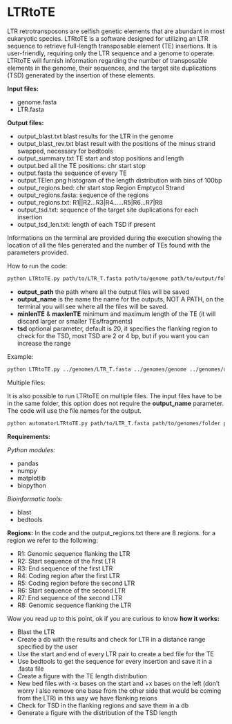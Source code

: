 LTRtoTE
================

LTR retrotransposons are selfish genetic elements that are abundant in
most eukaryotic species. LTRtoTE is a software designed for utilizing an
LTR sequence to retrieve full-length transposable element (TE)
insertions. It is user-friendly, requiring only the LTR sequence and a
genome to operate. LTRtoTE will furnish information regarding the number
of transposable elements in the genome, their sequences, and the target
site duplications (TSD) generated by the insertion of these elements.

**Input files:**

- genome.fasta
- LTR.fasta

**Output files:**

- output_blast.txt blast results for the LTR in the genome
- output_blast_rev.txt blast result with the positions of the minus strand swapped, necessary for bedtools
- output_summary.txt TE start and stop positions and length
- output.bed all the TE positions: chr start stop
- output.fasta the sequence of every TE
- output.TElen.png histogram of the length distribution with bins of
  100bp
- output_regions.bed: chr start stop Region Emptycol Strand
- output_regions.fasta: sequence of the regions
- output_regions.txt: R1||R2...R3|R4......R5|R6...R7|R8
- output_tsd.txt: sequence of the target site duplications for each insertion
- output_tsd_len.txt: length of each TSD if present


Informations on the terminal are provided during the execution showing
the location of all the files generated and the number of TEs found with
the parameters provided.

How to run the code:

``` bash
python LTRtoTE.py path/to/LTR_T.fasta path/to/genome path/to/output/folder output_name minlenTE maxlenTE
```

- **output_path** the path where all the output files will be saved
- **output_name** is the name the name for the outputs, NOT A PATH, on
  the terminal you will see where all the files will be saved.
- **minlenTE** & **maxlenTE** minimum and maximum length of the TE (it
  will discard larger or smaller TEs/fragments)
- **tsd** optional parameter, default is 20, it specifies the flanking
  region to check for the TSD, most TSD are 2 or 4 bp, but if you want
  you can increase the range

Example:

``` bash
python LTRtoTE.py ../genomes/LTR_T.fasta ../genomes/genome ../genomes/output Dmel732 4500 6000 --tsd 50
```


Multiple files:

It is also possible to run LTRtoTE on multiple files. The input files have to be in the same folder, this option does not require
the **output_name** parameter. The code will use the file names for the output.

``` bash
python automatorLTRtoTE.py path/to/LTR_T.fasta path/to/genomes/folder path/to/output/folder minlenTE maxlenTE
```


**Requirements:**

*Python modules:*

- pandas
- numpy
- matplotlib
- biopython

*Bioinformatic tools:*

- blast
- bedtools


**Regions:**
In the code and the output_regions.txt there are 8 regions. for a region
we refer to the following:

- R1: Genomic sequence flanking the LTR
- R2: Start sequence of the first LTR
- R3: End sequence of the first LTR
- R4: Coding region after the first LTR
- R5: Coding region before the second LTR
- R6: Start sequence of the second LTR
- R7: End sequence of the second LTR
- R8: Genomic sequence flanking the LTR



Wow you read up to this point, ok if you are curious to know **how it
works:**

- Blast the LTR
- Create a db with the results and check for LTR in a distance range
  specified by the user
- Use the start and end of every LTR pair to create a bed file for the
  TE
- Use bedtools to get the sequence for every insertion and save it in a
  .fasta file
- Create a figure with the TE length distribution
- New bed files with -x bases on the start and +x bases on the left
  (don’t worry I also remove one base from the other side that would be
  coming from the LTR) in this way we have flanking reions
- Check for TSD in the flanking regions and save them in a db
- Generate a figure with the distribution of the TSD length
